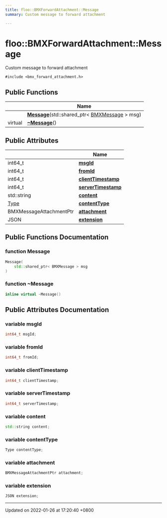 ```yaml
---
title: floo::BMXForwardAttachment::Message
summary: Custom message to forward attachment 

---
```


# floo::BMXForwardAttachment::Message



Custom message to forward attachment 


`#include <bmx_forward_attachment.h>`

## Public Functions

|                | Name           |
| -------------- | -------------- |
| | **[Message](classfloo_1_1_b_m_x_forward_attachment_1_1_message.md#function-message)**(std::shared_ptr< [BMXMessage](classfloo_1_1_b_m_x_message.md) > msg) |
| virtual | **[~Message](classfloo_1_1_b_m_x_forward_attachment_1_1_message.md#function-~message)**() |

## Public Attributes

|                | Name           |
| -------------- | -------------- |
| int64_t | **[msgId](classfloo_1_1_b_m_x_forward_attachment_1_1_message.md#variable-msgid)**  |
| int64_t | **[fromId](classfloo_1_1_b_m_x_forward_attachment_1_1_message.md#variable-fromid)**  |
| int64_t | **[clientTimestamp](classfloo_1_1_b_m_x_forward_attachment_1_1_message.md#variable-clienttimestamp)**  |
| int64_t | **[serverTimestamp](classfloo_1_1_b_m_x_forward_attachment_1_1_message.md#variable-servertimestamp)**  |
| std::string | **[content](classfloo_1_1_b_m_x_forward_attachment_1_1_message.md#variable-content)**  |
| [Type](classfloo_1_1_b_m_x_message_attachment.md#enum-type) | **[contentType](classfloo_1_1_b_m_x_forward_attachment_1_1_message.md#variable-contenttype)**  |
| BMXMessageAttachmentPtr | **[attachment](classfloo_1_1_b_m_x_forward_attachment_1_1_message.md#variable-attachment)**  |
| JSON | **[extension](classfloo_1_1_b_m_x_forward_attachment_1_1_message.md#variable-extension)**  |

## Public Functions Documentation

### function Message

```cpp
Message(
    std::shared_ptr< BMXMessage > msg
)
```


### function ~Message

```cpp
inline virtual ~Message()
```


## Public Attributes Documentation

### variable msgId

```cpp
int64_t msgId;
```


### variable fromId

```cpp
int64_t fromId;
```


### variable clientTimestamp

```cpp
int64_t clientTimestamp;
```


### variable serverTimestamp

```cpp
int64_t serverTimestamp;
```


### variable content

```cpp
std::string content;
```


### variable contentType

```cpp
Type contentType;
```


### variable attachment

```cpp
BMXMessageAttachmentPtr attachment;
```


### variable extension

```cpp
JSON extension;
```


-------------------------------

Updated on 2022-01-26 at 17:20:40 +0800